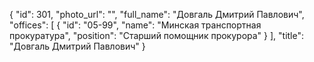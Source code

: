 {
    "id": 301,
    "photo_url": "",
    "full_name": "Довгаль Дмитрий Павлович",
    "offices": [
        {
            "id": "05-99",
            "name": "Минская транспортная прокуратура",
            "position": "Старший помощник прокурора"
        }
    ],
    "title": "Довгаль Дмитрий Павлович"
}